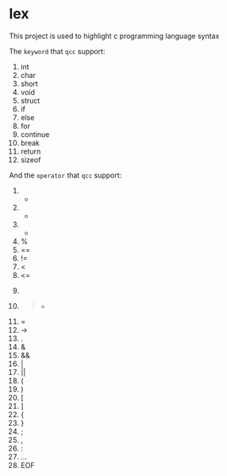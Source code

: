 # lex
This project is used to highlight c programming language syntax

The `keyword` that `qcc` support:
1. int
2. char
3. short
4. void
5. struct
6. if
7. else
8. for
9. continue
10. break
11. return
12. sizeof

And the `operator` that `qcc` support:
1. +
2. -
3. *
4. %
5. ==
6. !=
7. <
8. <=
9. >
10. >=
11. =
12. ->
13. .
14. &
15. &&
16. |
17. ||
18. (
19. )
20. [
21. ]
22. {
23. }
24. ;
25. ,
26. :
27. ...
28. EOF
